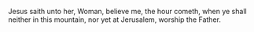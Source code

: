 Jesus saith unto her, Woman, believe me, the hour cometh, when ye shall neither in this mountain, nor yet at Jerusalem, worship the Father.
